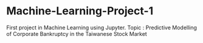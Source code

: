 # Machine-Learning-Project-1
First project in Machine Learning using Jupyter. Topic : Predictive Modelling of Corporate Bankruptcy in the Taiwanese Stock Market

